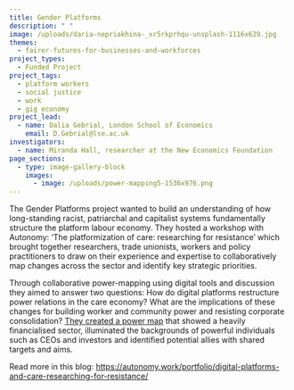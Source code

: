 ```yaml
---
title: Gender Platforms
description: " "
image: /uploads/daria-nepriakhina-_xr5rkprhqu-unsplash-1116x629.jpg
themes:
  - fairer-futures-for-businesses-and-workforces
project_types:
  - Funded Project
project_tags:
  - platform workers
  - social justice
  - work
  - gig economy
project_lead:
  - name: Dalia Gebrial, London School of Economics
    email: D.Gebrial@lse.ac.uk
investigators:
  - name: Miranda Hall, researcher at the New Economics Foundation
page_sections:
  - type: image-gallery-block
    images:
      - image: /uploads/power-mapping5-1536x976.png
---
```

The Gender Platforms project wanted to build an understanding of how long-standing racist, patriarchal and capitalist systems fundamentally structure the platform labour economy. They hosted a workshop with Autonomy: ‘The platformization of care: researching for resistance’ which brought together researchers, trade unionists, workers and policy practitioners to draw on their experience and expertise to collaboratively map changes across the sector and identify key strategic priorities.

Through collaborative power-mapping using digital tools and discussion they aimed to answer two questions: How do digital platforms restructure power relations in the care economy? What are the implications of these changes for building worker and community power and resisting corporate consolidation? [They created a power map](https://littlesis.org/oligrapher/7550-care-com-power-mapping) that showed a heavily financialised sector, illuminated the backgrounds of powerful individuals such as CEOs and investors and identified potential allies with shared targets and aims.

Read more in this blog: <https://autonomy.work/portfolio/digital-platforms-and-care-researching-for-resistance/>